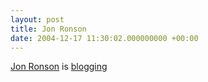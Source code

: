 ```yaml
---
layout: post
title: Jon Ronson
date: 2004-12-17 11:30:02.000000000 +00:00
---
```

<a href="http://www.jonronson.com">Jon Ronson</a> is <a href="http://fromronson.blogspot.com">blogging</a>

